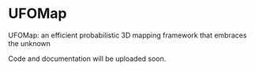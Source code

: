 # UFOMap
UFOMap: an efficient probabilistic 3D mapping framework that embraces the unknown

Code and documentation will be uploaded soon.
